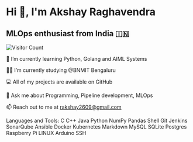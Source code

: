 # Hi 👋, I'm Akshay Raghavendra

## MLOps enthusiast from India 🇮🇳

![Visitor Count](https://profile-counter.glitch.me/{akshaysrr}/count.svg)

🌱 I’m currently learning Python, Golang and AIML Systems

👨‍💻 I’m currently studying @BNMIT Bengaluru

💻 All of my projects are available on GitHub

💬 Ask me about Programming, Pipeline development, MLOps

📫 Reach out to me at rakshay2609@gmail.com

Languages and Tools:
C C++ Java Python NumPy Pandas Shell Git Jenkins SonarQube Ansible Docker Kubernetes Markdown MySQL SQLite Postgres Raspberry Pi LINUX Arduino SSH
